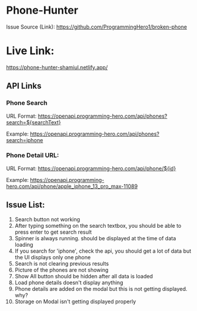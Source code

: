 # Phone-Hunter
Issue Source (Link): https://github.com/ProgrammingHero1/broken-phone

# Live Link:
https://phone-hunter-shamiul.netlify.app/

## API Links

### Phone Search
URL Format: https://openapi.programming-hero.com/api/phones?search=${searchText}

Example: https://openapi.programming-hero.com/api/phones?search=iphone



### Phone Detail URL:
URL Format: https://openapi.programming-hero.com/api/phone/${id}

Example: https://openapi.programming-hero.com/api/phone/apple_iphone_13_pro_max-11089



## Issue List:
1. Search button not working
2. After typing something on the search textbox, you should be able to press enter to get search result
3. Spinner is always running. should be displayed at the time of data loading
4. If you search for 'iphone', check the api, you should get a lot of data but the UI displays only one phone
5. Search is not clearing previous results
6. Picture of the phones are not showing
7. Show All button should be hidden after all data is loaded
8. Load phone details doesn't display anything
9. Phone details are added on the modal but this is not getting displayed. why?
10. Storage on Modal isn't getting displayed properly

